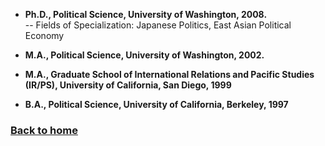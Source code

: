 - **Ph.D., Political Science, University of Washington, 2008.**  
-- Fields of Specialization: Japanese Politics, East Asian Political Economy   
  
  
- **M.A., Political Science, University of Washington, 2002.**  
   
- **M.A., Graduate School of International Relations and Pacific Studies (IR/PS), University of California, San Diego, 1999**   
   
- **B.A., Political Science, University of California, Berkeley, 1997**  
  
  
### [Back to home](https://hirosasada.github.io)  
